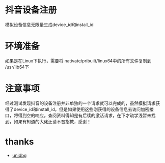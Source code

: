 # 抖音设备注册

模拟设备信息无限量生成device_id和install_id

# 环境准备
如果是在Linux下执行，需要将 nativate/pribuilt/linux64中的所有文件复制到 /usr/lib64下

# 注意事项
经过测试发现抖音的设备注册并非单独的一个请求就可以完成的，虽然模拟请求获得了device_id和install_id，但是如果使用这些刚获得的设备信息去访问加密接口，将得到空的响应。查阅资料得知是有后续的激活请求，在下才疏学浅暂未找到，如果有知道的大佬还请不吝指教，感谢！


# thanks
 - [unidbg](https://github.com/zhkl0228/unidbg)